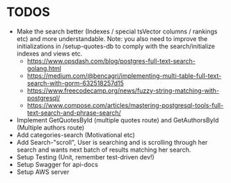 # TODOS

* Make the search better (Indexes / special tsVector columns / rankings etc) and more understandable. Note: you also need to improve the initializations in /setup-quotes-db to comply with the search/initialize indexes and views etc.
    * https://www.opsdash.com/blog/postgres-full-text-search-golang.html 
    * https://medium.com/@bencagri/implementing-multi-table-full-text-search-with-gorm-632518257d15
    * https://www.freecodecamp.org/news/fuzzy-string-matching-with-postgresql/
    * https://www.compose.com/articles/mastering-postgresql-tools-full-text-search-and-phrase-search/ 
* Implement GetQuotesById (multiple quotes route) and GetAuthorsById (Multiple authors route)
* Add categories-search (Motivational etc)
* Add Search-"scroll", User is searching and is scrolling through her search and wants next batch of results matching her search.
* Setup Testing (Unit, remember test-driven dev!)
* Setup Swagger for api-docs
* Setup AWS server
